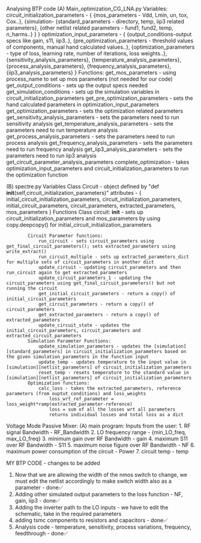 Analysing BTP code
(A) Main_optimization_CG_LNA.py
    Variables:
        circuit_initialization_parameters - {
            {mos_parameters - Vdd, Lmin, un, tox, Cox..},
            {simulation-
                {standard_parameters - directory, temp, iip3 related parameters}, 
                {other netlist related parameters - fund1, fund2, temp, n_harms..}
            }
        }
        optimization_input_parameters - {
            {output_conditions-output specs like gain, s11, iip3..},
            {pre_optimization_parameters - threshold values of components, manual hand calculated values..},
            {optimization_parameters - type of loss, learning rate, number of iterations, loss weights..},
            {sensitivity_analysis_parameters},
            {temperature_analysis_parameters},
            {process_analysis_parameters},
            {frequency_analysis_parameters},
            {iip3_analysis_parameters}
            }
    Functions:
        get_mos_parameters - using process_name to set up mos parameters (not needed for our code)
        get_output_conditions - sets up the output specs needed
        get_simulation_conditions - sets up the simulation variables in circuit_initialization_parameters
        get_pre_optimization_parameters - sets the hand calculated parameters in optimization_input_parameters
        get_optimization_parameters - sets the optimization related parameters
        get_sensitivity_analysis_parameters - sets the parameters need to run sensitivity analysis
        get_temperature_analysis_parameters - sets the parameters need to run temperature analysis
        get_process_analysis_parameters - sets the parameters need to run process analysis
        get_frequency_analysis_parameters - sets the parameters need to run frequency analysis
        get_iip3_analysis_parameters - sets the parameters need to run iip3 analysis
        get_circuit_parameter_analysis_parameters
        complete_optimization - takes optimization_input_parameters and circuit_initialization_parameters to run the optimization function

(B) spectre.py
    Variables
        Class Circuit - object defined by "def __init__(self,circuit_initialization_parameters)"
            attributes - {
                initial_circuit_initialization_parameters,
                circuit_initialization_parameters, 
                initial_circuit_parameters,
                circuit_parameters,
                extracted_parameters,
                mos_parameters
            }
    Functions
        Class circuit:
            __init__ - sets up circuit_initialization_parameters and mos_parameters by using copy.deepcopy() for initial_circuit_initialization_parameters

            Circuit Parameter functions:
                run_circuit - sets circuit_parameters using get_final_circuit_parameters(); sets extracted_parameters using write_extract()
                run_circuit_multiple - sets up extracted_parameters_dict for multiple sets of circuit_parameters in another dict
                update_circuit - updating circuit_parameters and then run_circuit again to get extracted_parameters
                update_circuit_parameters_1 - updating the circuit_parameters using get_final_circuit_parameters() but not running the circuit
                get_initial_circuit_parameters - return a copy() of initial_circuit_parameters
                get_circuit_parameters - return a copy() of circuit_parameters
                get_extracted_parameters - return a copy() of extracted_parameters
                update_circuit_state - updates the initial_circuit_parameters, circuit_parameters and extracted_circuit_parameters
            Simulation Parameter Functions:
                update_simulation_parameters - updates the [simulation][standard_parameters] in circuit_initialization_parameters based on the given simulation_parameters in the function input
                update_temp - updates temperature to the input value in [simulation][netlist_parameters] of circuit_initialization_parameters
                reset_temp - resets temperature to the standard value in [simulation][netlist_parameters] of circuit_initialization_parameters
            Optimization functions:
                calc_loss - takes the extracted_parameters, reference parameters (from ouptut_conditions) and loss_weights
                    loss_wrt_ref_parameter = loss_weight*ramp(extracted_parameter-reference)
                    loss = sum of all the losses wrt all parameters
                    returns individual losses and total loss as a dict
                
Voltage Mode Passive Mixer:
(A) main program:
    Inputs from the user:
        1. RF signal Bandwidth - RF_Bandwidth
        2. LO frequency range - {min_LO_freq, max_LO_freq}
        3. minimum gain over RF Bandwidth - gain
        4. maximum S11 over RF Bandwidth - S11
        5. maximum noise figure over RF Bandwidth - NF
        6. maximum power consumption of the circuit - Power
        7. circuit temp - temp
        
MY BTP CODE - changes to be added
1. Now that we are allowing the width of the nmos switch to change, we must edit the netlist accordingly to make switch width also as a parameter - done✅
2. Adding other simulated output parameters to the loss function - NF, gain, iip3 - done✅
3. Adding the inverter path to the LO inputs - we have to edit the schematic, take in the required parameters
4. adding tsmc components to resistors and capacitors - done✅
5. Analysis code - temperature, sensitivity, process variations, frequency, feedthrough - done✅
